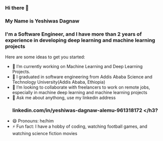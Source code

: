 ### Hi there 👋
### My Name is Yeshiwas Dagnaw
### I'm a Software Engineer, and I have more than 2 years of experience in developing deep learning and machine learning projects 

Here are some ideas to get you started:

- 🔭 I’m currently working on Machine Learning and Deep Learning Projects.
- 🌱 I graduated in software engineering from Addis Ababa Science and Technology University(Addis Ababa, Ethiopia)
- 👯 I’m looking to collaborate with freelancers to work on remote jobs, especially in machine deep learning and machine learning projects
- 💬 Ask me about anythong, use my linkedin address <h3> <a> linkedin.com/in/yeshiwas-dagnaw-alemu-961318172 </a> </h3?
- 😄 Pronouns: he/him
- ⚡ Fun fact: I have a hobby of coding, watching football games, and watching science fiction movies

